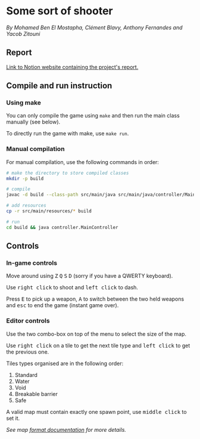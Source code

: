 # Some sort of shooter

*By Mohamed Ben El Mostapha, Clément Blavy, Anthony Fernandes and Yacob Zitouni*

## Report

[Link to Notion website containing the project's report.](https://fair-bottom-1ad.notion.site/Projet-de-Programmation-SR1a-af69d2673ded4220984fbb3651d71f32?pvs=4)

## Compile and run instruction

### Using make

You can only compile the game using `make` and then run the main class manually (see below).

To directly run the game with make, use `make run`.

### Manual compilation

For manual compilation, use the following commands in order:

```bash
# make the directory to store compiled classes
mkdir -p build

# compile
javac -d build --class-path src/main/java src/main/java/controller/MainController.java

# add resources
cp -r src/main/resources/* build

# run
cd build && java controller.MainController
```

## Controls

### In-game controls

Move around using <kbd>Z</kbd> <kbd>Q</kbd> <kbd>S</kbd> <kbd>D</kbd> (sorry if you have a QWERTY keyboard).

Use <kbd>right click</kbd> to shoot and <kbd>left click</kbd> to dash.

Press <kbd>E</kbd> to pick up a weapon, <kbd>A</kbd> to switch between the two held weapons and <kbd>esc</kbd> to end the game (instant game over).

### Editor controls

Use the two combo-box on top of the menu to select the size of the map.

Use <kbd>right click</kbd> on a tile to get the next tile type and <kbd>left click</kbd> to get the previous one.

Tiles types organised are in the following order:
1. Standard
2. Water
3. Void
4. Breakable barrier
5. Safe

A valid map must contain exactly one spawn point, use <kbd>middle click</kbd> to set it.

*See map [format documentation](docs/mapFormat.md) for more details.*